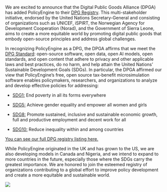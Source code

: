 We are excited to announce that the Digital Public Goods Alliance (DPGA) has added PolicyEngine to their [DPG Registry](http://digitalpublicgoods.net/registry/). This multi-stakeholder initiative, endorsed by the United Nations Secretary-General and consisting of organizations such as UNICEF, iSPIRT, the Norwegian Agency for Development Cooperation (Norad), and the Government of Sierra Leone, aims to create a more equitable world by promoting digital public goods that embody open-source principles and address global challenges.

In recognizing PolicyEngine as a DPG, the DPGA affirms that we meet the [DPG Standard](http://digitalpublicgoods.net/standard/): open-source software, open data, open AI models, open standards, and open content that adhere to privacy and other applicable laws and best practices, do no harm, and help attain the United Nations’ Sustainable Development Goals (SDGs). In particular, the DPGA affirmed our view that PolicyEngine’s free, open source tax-benefit microsimulation software enables policymakers, researchers, and organizations to analyze and develop effective policies for addressing:

* [SDG1:](https://sdgs.un.org/goals/goal1) End poverty in all its forms everywhere

* [SDG5:](https://sdgs.un.org/goals/goal5) Achieve gender equality and empower all women and girls

* [SDG8:](https://sdgs.un.org/goals/goal8) Promote sustained, inclusive and sustainable economic growth, full and productive employment and decent work for all

* [SDG10:](https://sdgs.un.org/goals/goal10) Reduce inequality within and among countries

[You can see our full DPG registry listing here.](https://app.digitalpublicgoods.net/a/10482)

While PolicyEngine originated in the UK and has grown to the US, we are also developing models in Canada and Nigeria, and we intend to expand to more countries in the future, especially those where the SDGs carry the greatest importance. We are honored to join the esteemed registry of organizations contributing to a global effort to improve policy development and create a more equitable and sustainable world.

![](https://cdn-images-1.medium.com/max/2480/1*XUQZjvUWLZfasEp-ZVAXtQ.png)
